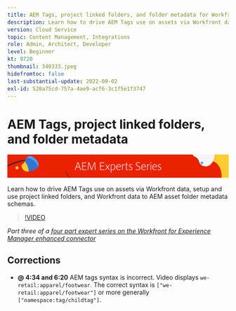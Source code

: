 ```yaml
---
title: AEM Tags, project linked folders, and folder metadata for Workfront for AEM enhanced connector
description: Learn how to drive AEM Tags use on assets via Workfront data, use project linked folders, and  Workfront data to AEM asset folder metadata schemas.
version: Cloud Service
topic: Content Management, Integrations
role: Admin, Architect, Developer
level: Beginner
kt: 9720
thumbnail: 340333.jpeg
hidefromtoc: false
last-substantial-update: 2022-09-02
exl-id: 520a75cd-757a-4ae9-acf6-3c1f5e1f3747
---
```

# AEM Tags, project linked folders, and folder metadata

![AEM Experts Series](./assets/banner.png)

Learn how to drive AEM Tags use on assets via Workfront data, setup and use project linked folders, and Workfront data to AEM asset folder metadata schemas.

>[!VIDEO](https://video.tv.adobe.com/v/340333/?quality=12&learn=on)

_Part three of a [four part expert series on the Workfront for Experience Manager enhanced connector](./overview.md)_

## Corrections

+ __@ 4:34 and 6:20__ AEM tags syntax is incorrect. Video displays `we-retail:apparel/footwear`. The correct syntax is `["we-retail:apparel/footwear"]` or more generally `["namespace:tag/childtag"]`.

